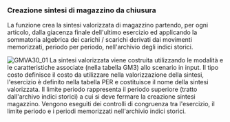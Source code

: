 ### Creazione sintesi di magazzino da chiusura
La funzione crea la sintesi valorizzata di magazzino partendo, per ogni articolo, dalla giacenza finale dell'ultimo esercizio ed applicando la sommatoria algebrica dei carichi / scarichi derivati dai movimenti memorizzati, periodo per periodo, nell'archivio degli indici storici.

![GMVA30_01](http://doc.smeup.com/immagini/MBDOC_OGG-P_GMVA30/GMVA30_01.png)
La sintesi valorizzata viene costruita utilizzando le modalità e le caratteristiche associate (nella tabella GM3) allo scenario in input.
Il tipo costo definisce il costo da utilizzare nella valorizzazione della sintesi, l'esercizio è definito nella tabella PER e costituisce il nome della sintesi valorizzata.
Il limite periodo rappresenta il periodo superiore (tratto dall'archivo indici storici) a cui si deve fermare la creazione sintesi magazzino.
Vengono eseguiti dei controlli di congruenza tra l'esercizio, il limite periodo e i periodi memorizzati nell'archivio indici storici.
